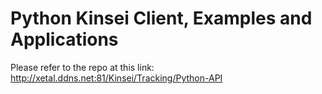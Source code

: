 # Python Kinsei Client, Examples and Applications 

Please refer to the repo at this link: http://xetal.ddns.net:81/Kinsei/Tracking/Python-API
